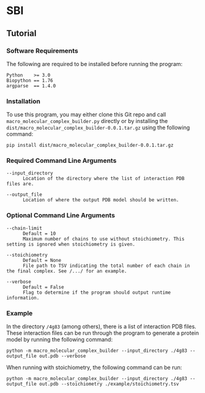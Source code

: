 # SBI

## Tutorial

### Software Requirements

The following are required to be installed before running the program:

```
Python    >= 3.0
Biopython == 1.76
argparse  == 1.4.0
```

### Installation

To use this program, you may either clone this Git repo and call `macro_molecular_complex_builder.py` directly or by installing the `dist/macro_molecular_complex_builder-0.0.1.tar.gz` using the following command:

```
pip install dist/macro_molecular_complex_builder-0.0.1.tar.gz
```

### Required Command Line Arguments

```
--input_directory
      Location of the directory where the list of interaction PDB files are.

--output_file
      Location of where the output PDB model should be written.
```

### Optional Command Line Arguments

```
--chain-limit
      Default = 10
      Maximum number of chains to use without stoichiometry. This setting is ignored when stoichiometry is given.

--stoichiometry
      Default = None
      File path to TSV indicating the total number of each chain in the final complex. See /.../ for an example.

--verbose
      Default = False
      Flag to determine if the program should output runtime information.
```

### Example

In the directory `/4g83` (among others), there is a list of interaction PDB files. These interaction files can be run through the program to generate a protein model by running the following command:

`python -m macro_molecular_complex_builder --input_directory ./4g83 --output_file out.pdb --verbose`

When running with stoichiometry, the following command can be run:

`python -m macro_molecular_complex_builder --input_directory ./4g83 --output_file out.pdb --stoichiometry ./example/stoichiometry.tsv`